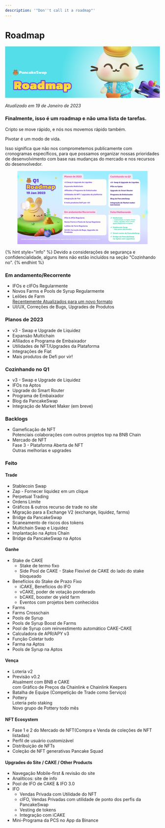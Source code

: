 ```yaml
---
description: '"Don''t call it a roadmap"'
---
```


# Roadmap

![](.gitbook/assets/roadmap-header.png)

_Atualizado em 19 de Janeiro de 2023_

### Finalmente, isso é um roadmap e não uma lista de tarefas.

Cripto se move rápido, e nós nos movemos rápido também.&#x20;

Pivotar é um modo de vida.&#x20;

Isso significa que não nos comprometemos publicamente com cronogramas específicos, para que possamos organizar nossas prioridades de desenvolvimento com base nas mudanças do mercado e nos recursos do desenvolvedor.

<figure><img src=".gitbook/assets/photo_2023-01-20_11-49-24.jpg" alt=""><figcaption></figcaption></figure>

{% hint style="info" %}
Devido a considerações de segurança e confidencialidade, alguns itens não estão incluídos na seção "Cozinhando no".
{% endhint %}

### Em andamento/Recorrente

* IFOs e cIFOs Regularmente
* Novos Farms e Pools de Syrup Regularmente&#x20;
* Leilões de Farm\
  [Recentemente Atualizados para um novo formato](https://medium.com/pancakeswap/reinventando-a-receita-novas-atualiza%C3%A7%C3%B5es-para-os-leil%C3%B5es-de-farm-da-pancakeswap-4ef34b7e96ff)
* UI/UX, Correções de Bugs, Upgrades de Produtos&#x20;

### Planos de 2023&#x20;

* v3 - Swap e Upgrade de Liquidez
* Expansão Multichain&#x20;
* Afiliados e Programa de Embaixador
* Utilidades de NFT/Upgrades da Plataforma
* Integrações de Fiat
* Mais produtos de Defi por vir!

### Cozinhando no Q1

* v3 - Swap e Upgrade de Liquidez
* IFOs na Aptos
* Upgrade do Smart Router
* Programa de Embaixador
* Blog da PancakeSwap
* Integração de Market Maker (em breve)

### Backlogs

* Gameficação de NFT\
  Potenciais colaborações com outros projetos top na BNB Chain
* Mercado de NFT \
  Fase 3 - Plataforma Aberta de NFT\
  Outras melhorias e upgrades

### Feito

#### Trade

* Stablecoin Swap
* Zap - Fornecer liquidez em um clique
* Perpetual Trading
* Ordens Limite
* Gráficos & outros recurso de trade no site
* Migração para a Exchange V2 (exchange, liquidez, farms)
* Bridge da PancakeSwap
* Scaneamento de riscos dos tokens
* Multichain Swap e Liquidez
* Implantação na Aptos Chain
* Bridge da PancakeSwap na Aptos

#### Ganhe

* Stake de CAKE&#x20;
  * Stake de termo fixo
  * Side Pool de CAKE - Stake Flexível de CAKE do lado do stake bloqueado
* Benefícios do Stake de Prazo Fixo&#x20;
  * iCAKE, Benefícios do IFO&#x20;
  * vCAKE, poder de votação ponderado
  * bCAKE, booster de yield farm
  * Eventos com projetos bem conhecidos
* Farms
* Farms Crosschain
* Pools de Syrup
* Pools de Syrup Boost de Farms
* Pool de Syrup com reinvestimento automático CAKE-CAKE&#x20;
* Calculadora de APR/APY v3
* Função Coletar tudo
* Farma na Aptos
* Pools de Syrup na Aptos

#### Vença

* Loteria v2
* Previsão v0.2\
  Atualment com BNB e CAKE\
  com Gráfico de Preços da Chainlink e Chainlink Keepers
* Batalha de Equipe (Competição de Trade como Serviço)
* Pottery\
  Loteria pelo staking\
  Novo grupo de Pottery todo mês

#### NFT Ecosystem

* Fase 1 e 2 do Mercado de NFT(Compra e Venda de coleções de NFT listadas)
* Perfil de usuário customizável
* Distribuição de NFTs
* Coleção de NFT generativas Pancake Squad

#### Upgrades do Site / CAKE / Other Products

* Navegação Mobile-first & revisão do site
* Analíticos: site de info
* Pool de IFO de CAKE & IFO 3.0
* IFO
  * Vendas Privada com Utilidade do NFT&#x20;
  * cIFO, Vendas Privadas com utilidade de ponto dos perfis da PancakeSwap
  * Vesting de tokens
  * Integração com iCAKE
* Mini-Programa da PCS no App da Binance&#x20;
